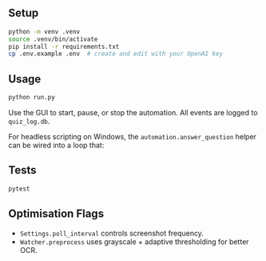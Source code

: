 

## Setup

```bash
python -m venv .venv
source .venv/bin/activate
pip install -r requirements.txt
cp .env.example .env  # create and edit with your OpenAI key
```

## Usage

```bash
python run.py
```

Use the GUI to start, pause, or stop the automation. All events are logged to
`quiz_log.db`.

For headless scripting on Windows, the `automation.answer_question` helper can
be wired into a loop that:


## Tests

```bash
pytest
```

## Optimisation Flags

- `Settings.poll_interval` controls screenshot frequency.
- `Watcher.preprocess` uses grayscale + adaptive thresholding for better OCR.
